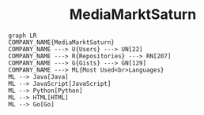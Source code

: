 <h1 align="center">MediaMarktSaturn</h1>

```mermaid
graph LR
COMPANY_NAME{MediaMarktSaturn}
COMPANY_NAME ---> U{Users} ---> UN[22]
COMPANY_NAME ---> R{Repositories} ---> RN[207]
COMPANY_NAME ---> G{Gists} ---> GN[129]
COMPANY_NAME ---> ML{Most Used<br>Languages}
ML --> Java[Java]
ML --> JavaScript[JavaScript]
ML --> Python[Python]
ML --> HTML[HTML]
ML --> Go[Go]
```
